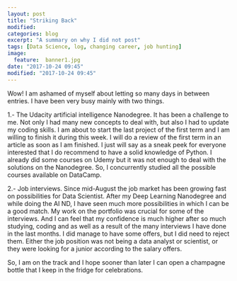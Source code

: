 ```yaml
---
layout: post
title: "Striking Back"
modified:
categories: blog
excerpt: "A summary on why I did not post"
tags: [Data Science, log, changing career, job hunting]
image:
  feature:  banner1.jpg
date: "2017-10-24 09:45"
modified: "2017-10-24 09:45"
---
```


Wow! I am ashamed of myself about letting so many days in between entries. I have been very busy mainly with two things.

1.- The Udacity artificial intelligence Nanodegree. It has been a challenge to me. Not only I had many new concepts to deal with, but also I had to update my coding skills. I am about to start the last project of the first term and I am willing to finish it during this week. I will do a review of the first term in an article as soon as I am finished.  I just will say as a sneak peek for everyone interested that I do recommend to have a solid knowledge of Python. I already did some courses on Udemy but it was not enough to deal with the solutions on the Nanodegree. So, I concurrently studied all the possible courses available on DataCamp.

2.- Job interviews. Since mid-August the job market has been growing fast on possibilities for Data Scientist. After my Deep Learning Nanodegree and while doing the AI ND, I have seen much more possibilities in which I can be a good match. My work on the portfolio was crucial for some of the interviews. And I can feel that my confidence is much higher after so much studying, coding and as well as a result of the many interviews I have done in the last months. I did manage to have some offers, but I did need to reject them. Either the job position was not being a data analyst or scientist, or they were looking for a junior according to the salary offers.

So, I am on the track and I hope sooner than later I can open a champagne bottle that I keep in the fridge for celebrations.
